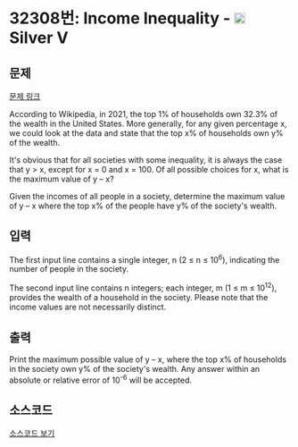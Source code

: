 # 32308번: Income Inequality - <img src="https://static.solved.ac/tier_small/6.svg" style="height:20px" /> Silver V

<!-- performance -->

<!-- 문제 제출 후 깃허브에 푸시를 했을 때 제출한 코드의 성능이 입력될 공간입니다.-->

<!-- end -->

## 문제

[문제 링크](https://boj.kr/32308)


<p>According to Wikipedia, in 2021, the top 1% of households own 32.3% of the wealth in the United States. More generally, for any given percentage x, we could look at the data and state that the top x% of households own y% of the wealth.</p>

<p>It's obvious that for all societies with some inequality, it is always the case that y &gt; x, except for x = 0 and x = 100. Of all possible choices for x, what is the maximum value of y – x?</p>

<p>Given the incomes of all people in a society, determine the maximum value of y – x where the top x% of the people have y% of the society's wealth.</p>



## 입력


<p>The first input line contains a single integer, n (2 ≤ n ≤ 10<sup>6</sup>), indicating the number of people in the society.</p>

<p>The second input line contains n integers; each integer, m (1 ≤ m ≤ 10<sup>12</sup>), provides the wealth of a household in the society. Please note that the income values are not necessarily distinct.</p>



## 출력


<p>Print the maximum possible value of y – x, where the top x% of households in the society own y% of the society's wealth. Any answer within an absolute or relative error of 10<sup>-6</sup> will be accepted.</p>



## 소스코드

[소스코드 보기](Income%20Inequality.cpp)
